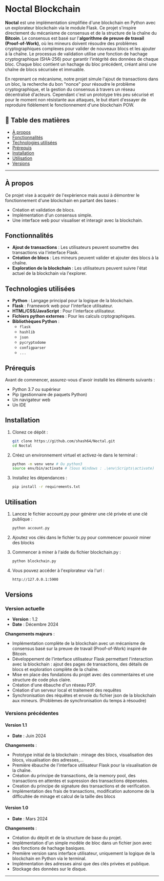 # Noctal Blockchain
 
 **Noctal** est une implémentation simplifiée d'une blockchain en Python avec un explorateur blockchain via le module Flask.
 Ce projet s'inspire directement du mécanisme de consensus et de la structure de la chaîne du **Bitcoin**. Le consensus est basé sur l'**algorithme de preuve de travail (Proof-of-Work)**, 
 où les mineurs doivent résoudre des problèmes cryptographiques complexes pour valider de nouveaux blocs et les ajouter à la chaîne. Le processus de validation utilise une fonction de 
 hachage cryptographique (SHA-256) pour garantir l'intégrité des données de chaque bloc. Chaque bloc contient un hachage du bloc précédent, créant ainsi une chaîne de blocs sécurisée et 
 immuable. 

 En reprenant ce mécanisme, notre projet simule l'ajout de transactions dans un bloc, la recherche du bon "nonce" pour résoudre le problème cryptographique, et la gestion du consensus à 
 travers un réseau décentralisé d'acteurs. Cependant c'est un prototype très peu sécurisé et pour le moment non résistante aux attaques, le but étant d'essayer de reproduire fidèlement le 
 fonctionnement d'une blockchain POW.


## 📝 Table des matières

- [À propos](#À-propos)
- [Fonctionnalités](#fonctionnalités)
- [Technologies utilisées](#technologies-utilisées)
- [Prérequis](#prérequis)
- [Installation](#installation)
- [Utilisation](#utilisation)
- [Versions](#versions)

---

## À propos

Ce projet vise à acquérir de l'expèrience mais aussi à démontrer le fonctionnement d'une blockchain en partant des bases : 
- Création et validation de blocs.
- Implémentation d'un consensus simple.
- Une interface web pour visualiser et interagir avec la blockchain.

## Fonctionnalités

- **Ajout de transactions** : Les utilisateurs peuvent soumettre des transactions via l'interface Flask.
- **Création de blocs** : Les mineurs peuvent valider et ajouter des blocs à la chaîne.
- **Exploration de la blockchain** : Les utilisateurs peuvent suivre l'état actuel de la blockchain via l'explorer.

## Technologies utilisées

- **Python** : Langage principal pour la logique de la blockchain.
- **Flask** : Framework web pour l'interface utilisateur.
- **HTML/CSS/JavaScript** : Pour l'interface utilisateur.
- **Fichiers python externes** : Pour les calculs crptographiques.
- **Bibliothèques Python** : 
  - `flask`
  - `hashlib`
  - `json`
  - `pycryptodome`
  - `configparser`
  - `...`

## Prérequis

Avant de commencer, assurez-vous d'avoir installé les éléments suivants :

- Python 3.7 ou supérieur
- Pip (gestionnaire de paquets Python)
- Un navigateur web
- Un IDE

## Installation

1. Clonez ce dépôt :
   ```bash
   git clone https://github.com/shash64/Noctal.git
   cd Noctal

2. Créez un environnement virtuel et activez-le dans le terminal :
   ```bash
   python -m venv venv # Ou python3
   source env/bin/activate # (Sous Windows : .\env\Scripts\activate)

3. Installez les dépendances :
   ```bash
   pip install -r requirements.txt

## Utilisation

 1. Lancez le fichier account.py pour générer une clé privée et une clé publique :
    ```bash
    python account.py

 2. Ajoutez vos clés dans le fichier tx.py pour commencer pouvoir miner des blocks

 3. Commencer à miner à l'aide du fichier blockchain.py :
    ```bash
    python blockchain.py

 4. Vous pouvez accéder à l'explorateur via l'url :
    ```bash
    http://127.0.0.1:5900


## Versions

### Version actuelle

- **Version** : 1.2
- **Date** : Décembre 2024

**Changements majeurs** :
- Implémentation complète de la blockchain avec un mécanisme de consensus basé sur la preuve de travail (Proof-of-Work) inspiré de Bitcoin.
- Développement de l'interface utilisateur Flask permettant l'interaction avec la blockchain : ajout des pages de transactions, des détails de blocs et exploration complète de la chaîne.
- Mise en place des fondations du projet avec des commentaires et une structure de code plus claire.
- Création d'une ébauche d'un réseau P2P.
- Création d'un serveur local et traitement des requêtes
- Synchronisation des réquêtes et envoie du fichier json de la blockchain aux mineurs. (Problèmes de synchronisation du temps à résoudre)

### Versions précédentes

#### Version 1.1
- **Date** : Juin 2024

**Changements** :
- Prototype initial de la blockchain : minage des blocs, visualisation des blocs, visualisation des adresses,... 
- Première ébauche de l'interface utilisateur Flask pour la visualisation de la chaîne.
- Création du principe de transactions, de la memory pool, des transactions en attentes et supression des transactions dépensées.
- Creation du principe de signature des transactions et de verification.
- Implémentation des frais de transactions, modification autonome de la difficultée de minage et calcul de la taille des blocs

#### Version 1.0
- **Date** : Mars 2024

**Changements** :
- Création du dépôt et de la structure de base du projet.
- Implémentation d'un simple modèle de bloc dans un fichier json avec des fonctions de hachage basiques.
- Première version sans interface utilisateur, uniquement la logique de la blockchain en Python via le terminal.
- Implémentation des adresses ainsi que des clés privées et publique.
- Stockage des données sur le disque.

---




